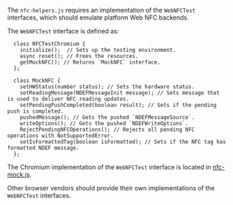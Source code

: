 The `nfc-helpers.js` requires an implementation of
the `WebNFCTest` interfaces, which should emulate platform Web NFC backends.

The `WebNFCTest` interface is defined as:

```
  class NFCTestChromium {
    initialize();  // Sets up the testing environment.
    async reset(); // Frees the resources.
    getMockNFC(); // Returns `MockNFC` interface.
  };

  class MockNFC {
    setHWStatus(number status); // Sets the hardware status.
    setReadingMessage(NDEFMessageInit message); // Sets message that is used to deliver NFC reading updates.
    setPendingPushCompleted(boolean result); // Sets if the pending push is completed.
    pushedMessage(); // Gets the pushed `NDEFMessageSource`.
    writeOptions(); // Gets the pushed `NDEFWriteOptions`.
    RejectPendingNFCOperations(); // Rejects all pending NFC operations with NotSupportedError.
    setIsFormattedTag(boolean isFormatted); // Sets if the NFC tag has formatted NDEF message.
  };
```

The Chromium implementation of the `WebNFCTest` interface is located in
[nfc-mock.js](../resources/chromium/nfc-mock.js).

Other browser vendors should provide their own implementations of
the `WebNFCTest` interfaces.

